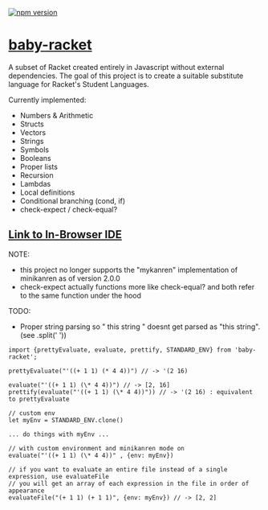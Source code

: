 [![npm version](https://badge.fury.io/js/baby-racket.svg)](https://badge.fury.io/js/baby-racket)

# [baby-racket](https://github.com/rymaju/baby-racket)

A subset of Racket created entirely in Javascript without external dependencies. The goal of this project is to create a suitable substitute language for Racket's Student Languages.

Currently implemented:
- Numbers & Arithmetic
- Structs
- Vectors
- Strings
- Symbols
- Booleans
- Proper lists
- Recursion
- Lambdas
- Local definitions
- Conditional branching (cond, if)
- check-expect / check-equal?


## [**Link to In-Browser IDE**](https://baby-racket.netlify.app)

NOTE: 
- this project no longer supports the "mykanren" implementation of minikanren as of version 2.0.0
- check-expect actually functions more like check-equal? and both refer to the same function under the hood

TODO:
- Proper string parsing so " this string " doesnt get parsed as "this string". (see .split(' '))

```
import {prettyEvaluate, evaluate, prettify, STANDARD_ENV} from 'baby-racket';

prettyEvaluate("'((+ 1 1) (* 4 4))") // -> '(2 16)

evaluate("'((+ 1 1) (\* 4 4))") // -> [2, 16]
prettify(evaluate("'((+ 1 1) (\* 4 4))")) // -> '(2 16) : equivalent to prettyEvaluate

// custom env
let myEnv = STANDARD_ENV.clone()

... do things with myEnv ...

// with custom environment and minikanren mode on
evaluate("'((+ 1 1) (\* 4 4))" , {env: myEnv})

// if you want to evaluate an entire file instead of a single expression, use evaluateFile
// you will get an array of each expression in the file in order of appearance
evaluateFile("(+ 1 1) (+ 1 1)", {env: myEnv}) // -> [2, 2]

```
